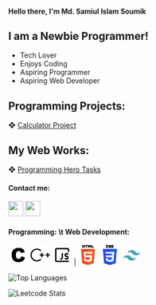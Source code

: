 #### Hello there, I'm Md. Samiul Islam Soumik

## I am a Newbie Programmer!

- Tech Lover
- Enjoys Coding
- Aspiring Programmer
- Aspiring Web Developer

## Programming Projects:
❖ [Calculator Project](https://github.com/soumik-prime/Calculator-Project)


## My Web Works:
❖ [Programming Hero Tasks](https://soumik-ph-tasks.netlify.app/)
<!-- ❖ Become a specialist on Codeforces
❖ Develop my portfolio website independently -->

#### Contact me:
<a href="https://www.facebook.com/soumik.shu"><img src="https://www.vectorlogo.zone/logos/facebook/facebook-icon.svg" width="30" height="30"/></a>
<a href="https://www.linkedin.com/in/md-samiul-islam-soumik-29b3582bb"><img src="https://www.vectorlogo.zone/logos/linkedin/linkedin-icon.svg" width="30" height="30"/></a>

#### Programming: \t Web Development:
<img src="assets/c.svg" width="40" height="40"/></a>
<img src="assets/cplusplus.svg" width="40" height="40"/></a>
<img src="assets/javascript-16-svgrepo-com.svg" width="40" height="40"/></a>
|
<img src="assets/html-5.svg" width="40" height="40"/></a>
<img src="assets/css-3.svg" width="40" height="40"/></a>
<img src="assets/tailwind.svg" width="40" height="40"/></a>

![Top Languages](https://github-readme-stats.vercel.app/api/top-langs/?username=soumik-prime&layout=compact&hide_title=true&hide_border=true&theme=radical)

![Leetcode Stats](https://leetcard.jacoblin.cool/soumik_prime?theme=dark&font=Patrick%20Hand%20SC&ext=contest)
